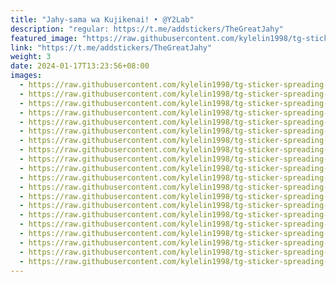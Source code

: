 ```yaml
---
title: "Jahy-sama wa Kujikenai! • @Y2Lab"
description: "regular: https://t.me/addstickers/TheGreatJahy"
featured_image: "https://raw.githubusercontent.com/kylelin1998/tg-sticker-spreading-worldwide-images/main/img/ff2c83ad-dc91-4673-8128-56c6786fae5c.jpg"
link: "https://t.me/addstickers/TheGreatJahy"
weight: 3
date: 2024-01-17T13:23:56+08:00
images:
  - https://raw.githubusercontent.com/kylelin1998/tg-sticker-spreading-worldwide-images/main/img/ff2c83ad-dc91-4673-8128-56c6786fae5c.jpg
  - https://raw.githubusercontent.com/kylelin1998/tg-sticker-spreading-worldwide-images/main/img/b54de8bc-bd01-473e-9ebb-f4d7c680d981.jpg
  - https://raw.githubusercontent.com/kylelin1998/tg-sticker-spreading-worldwide-images/main/img/68150e07-b99b-4b17-ae25-7b87cf10f6a4.jpg
  - https://raw.githubusercontent.com/kylelin1998/tg-sticker-spreading-worldwide-images/main/img/9f9798d7-cf12-495f-8eb4-4f65d9329ce9.jpg
  - https://raw.githubusercontent.com/kylelin1998/tg-sticker-spreading-worldwide-images/main/img/5e555d05-be7b-448a-85ce-b2804e23febb.jpg
  - https://raw.githubusercontent.com/kylelin1998/tg-sticker-spreading-worldwide-images/main/img/9041bb35-e9da-4615-9538-1200f501ced0.jpg
  - https://raw.githubusercontent.com/kylelin1998/tg-sticker-spreading-worldwide-images/main/img/48a09e04-d0e5-4208-ae6b-742101620ad9.jpg
  - https://raw.githubusercontent.com/kylelin1998/tg-sticker-spreading-worldwide-images/main/img/7ddb37ef-1f9f-465f-a076-9d4501b2ea93.jpg
  - https://raw.githubusercontent.com/kylelin1998/tg-sticker-spreading-worldwide-images/main/img/382a7916-e0b5-4f0f-b6d2-e4f701e409bf.jpg
  - https://raw.githubusercontent.com/kylelin1998/tg-sticker-spreading-worldwide-images/main/img/a1ca5953-6466-405c-afcb-80741a556f8a.jpg
  - https://raw.githubusercontent.com/kylelin1998/tg-sticker-spreading-worldwide-images/main/img/ecd23316-4f9a-400c-be4c-62f18c66f8f7.jpg
  - https://raw.githubusercontent.com/kylelin1998/tg-sticker-spreading-worldwide-images/main/img/4edca34b-777d-4bc4-88a1-651ec37dc4ba.jpg
  - https://raw.githubusercontent.com/kylelin1998/tg-sticker-spreading-worldwide-images/main/img/59d40ece-9d05-4bfa-8e04-90e719aa3428.jpg
  - https://raw.githubusercontent.com/kylelin1998/tg-sticker-spreading-worldwide-images/main/img/c5dd289e-e374-4a0f-9a89-a1a54c2240b3.jpg
  - https://raw.githubusercontent.com/kylelin1998/tg-sticker-spreading-worldwide-images/main/img/78ba317a-f90d-4e04-8a91-2420692537ac.jpg
  - https://raw.githubusercontent.com/kylelin1998/tg-sticker-spreading-worldwide-images/main/img/e34b02a9-f41f-4df8-8b1e-e73e4bfd6035.jpg
  - https://raw.githubusercontent.com/kylelin1998/tg-sticker-spreading-worldwide-images/main/img/9dbe2c05-664e-41be-a207-66bce211c786.jpg
  - https://raw.githubusercontent.com/kylelin1998/tg-sticker-spreading-worldwide-images/main/img/4e9e809e-fdcd-4cdf-a681-75327703b4b3.jpg
  - https://raw.githubusercontent.com/kylelin1998/tg-sticker-spreading-worldwide-images/main/img/434f8eae-5ea9-4ce8-bfa8-c38afdf45fb3.jpg
  - https://raw.githubusercontent.com/kylelin1998/tg-sticker-spreading-worldwide-images/main/img/5f3fbc46-0c14-47af-930a-93701547a162.jpg
---
```

